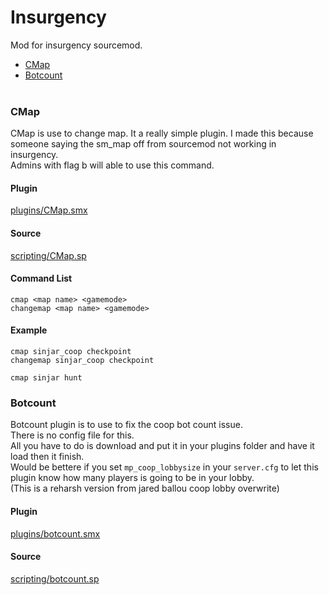 # Insurgency
Mod for insurgency sourcemod.

 * <a href='#CMap'>CMap</a>
 * <a href='#botcount'>Botcount</a><br><br>


### CMap
CMap is use to change map. It a really simple plugin. I made this because someone saying the sm_map off from sourcemod not working in insurgency.<br>
Admins with flag b will able to use this command.

#### Plugin
[plugins/CMap.smx](https://github.com/AzumiNeko/Insurgency/blob/master/plugins/CMap.smx?raw=true)

#### Source
[scripting/CMap.sp](https://github.com/AzumiNeko/Insurgency/blob/master/scripting/CMap.sp)

#### Command List
```
cmap <map name> <gamemode>
changemap <map name> <gamemode>
```

#### Example
```
cmap sinjar_coop checkpoint
changemap sinjar_coop checkpoint

cmap sinjar hunt
```


### Botcount
Botcount plugin is to use to fix the coop bot count issue.<br>
There is no config file for this.<br>
All you have to do is download and put it in your plugins folder and have it load then it finish.<br>
Would be bettere if you set `mp_coop_lobbysize` in your `server.cfg` to let this plugin know how many players is going to be in your lobby.<br>
(This is a reharsh version from jared ballou coop lobby overwrite)<br>

#### Plugin
[plugins/botcount.smx](https://github.com/AzumiNeko/Insurgency/blob/master/plugins/botcount.smx?raw=true)

#### Source
[scripting/botcount.sp](https://github.com/AzumiNeko/Insurgency/blob/master/scripting/botcount.sp)

